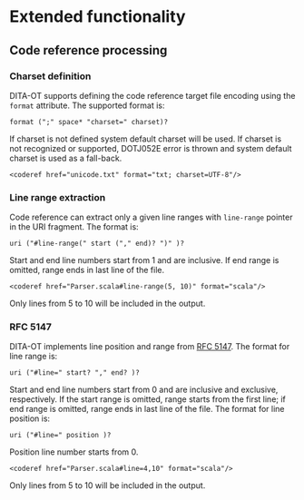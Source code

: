 # Extended functionality

## Code reference processing

### Charset definition

DITA-OT supports defining the code reference target file encoding using the `format` attribute. The supported format is:

```
format (";" space* "charset=" charset)?
```

If charset is not defined system default charset will be used. If charset is not recognized or supported, DOTJ052E error is thrown and system default charset is used as a fall-back.

```
<coderef href="unicode.txt" format="txt; charset=UTF-8"/>
```

### Line range extraction

Code reference can extract only a given line ranges with `line-range` pointer in the URI fragment. The format is:

```
uri ("#line-range(" start ("," end)? ")" )?
```

Start and end line numbers start from 1 and are inclusive. If end range is omitted, range ends in last line of the file.

```
<coderef href="Parser.scala#line-range(5, 10)" format="scala"/>
```

Only lines from 5 to 10 will be included in the output.

### RFC 5147

DITA-OT implements line position and range from [RFC 5147](http://tools.ietf.org/html/rfc5147). The format for line range is:

```
uri ("#line=" start? "," end? )?
```

Start and end line numbers start from 0 and are inclusive and exclusive, respectively. If the start range is omitted, range starts from the first line; if end range is omitted, range ends in last line of the file. The format for line position is:

```
uri ("#line=" position )?
```

Position line number starts from 0.

```
<coderef href="Parser.scala#line=4,10" format="scala"/>
```

Only lines from 5 to 10 will be included in the output.

